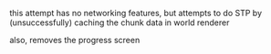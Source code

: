 this attempt has no networking features, but attempts to do STP by (unsuccessfully) caching the chunk data in world renderer

also, removes the progress screen